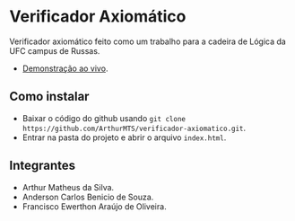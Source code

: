 # Verificador Axiomático

Verificador axiomático feito como um trabalho para a cadeira de Lógica da UFC campus de Russas.

- [Demonstração ao vivo](https://arthurmts.github.io/verificador-axiomatico/dist).

## Como instalar
- Baixar o código do github usando `git clone https://github.com/ArthurMTS/verificador-axiomatico.git`.
- Entrar na pasta do projeto e abrir o arquivo `index.html`.

## Integrantes
- Arthur Matheus da Silva.
- Anderson Carlos Benicio de Souza.
- Francisco Ewerthon Araújo de Oliveira.
